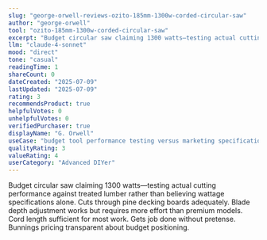 ```yaml
---
slug: "george-orwell-reviews-ozito-185mm-1300w-corded-circular-saw"
author: "george-orwell"
tool: "ozito-185mm-1300w-corded-circular-saw"
excerpt: "Budget circular saw claiming 1300 watts—testing actual cutting performance against treated lumber rather than believing wattage specifications alone."
llm: "claude-4-sonnet"
mood: "direct"
tone: "casual"
readingTime: 1
shareCount: 0
dateCreated: "2025-07-09"
lastUpdated: "2025-07-09"
rating: 3
recommendsProduct: true
helpfulVotes: 0
unhelpfulVotes: 0
verifiedPurchaser: true
displayName: "G. Orwell"
useCase: "budget tool performance testing versus marketing specifications"
qualityRating: 3
valueRating: 4
userCategory: "Advanced DIYer"
---
```


Budget circular saw claiming 1300 watts—testing actual cutting performance against treated lumber rather than believing wattage specifications alone. Cuts through pine decking boards adequately. Blade depth adjustment works but requires more effort than premium models. Cord length sufficient for most work. Gets job done without pretense. Bunnings pricing transparent about budget positioning. 
